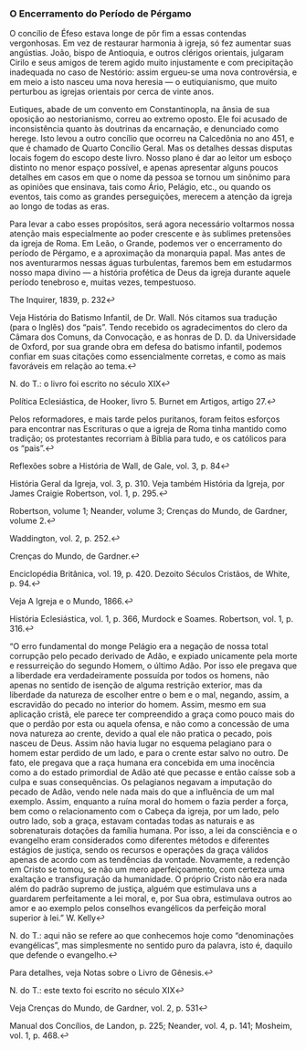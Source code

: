 ### O Encerramento do Período de Pérgamo 

O concílio de Éfeso estava longe de pôr fim a essas contendas vergonhosas. Em vez de restaurar harmonia à igreja, só fez aumentar suas angústias. João, bispo de Antioquia, e outros clérigos orientais, julgaram Cirilo e seus amigos de terem agido muito injustamente e com precipitação inadequada no caso de Nestório: assim ergueu-se uma nova controvérsia, e em meio a isto nasceu uma nova heresia — o eutiquianismo, que muito perturbou as igrejas orientais por cerca de vinte anos.

Eutiques, abade de um convento em Constantinopla, na ânsia de sua oposição ao nestorianismo, correu ao extremo oposto. Ele foi acusado de inconsistência quanto às doutrinas da encarnação, e denunciado como herege. Isto levou a outro concílio que ocorreu na Calcedônia no ano 451, e que é chamado de Quarto Concílio Geral. Mas os detalhes dessas disputas locais fogem do escopo deste livro. Nosso plano é dar ao leitor um esboço distinto no menor espaço possível, e apenas apresentar alguns poucos detalhes em casos em que o nome da pessoa se tornou um sinônimo para as opiniões que ensinava, tais como Ário, Pelágio, etc., ou quando os eventos, tais como as grandes perseguições, merecem a atenção da igreja ao longo de todas as eras.

Para levar a cabo esses propósitos, será agora necessário voltarmos nossa atenção mais especialmente ao poder crescente e às sublimes pretensões da igreja de Roma. Em Leão, o Grande, podemos ver o encerramento do período de Pérgamo, e a aproximação da monarquia papal. Mas antes de nos aventurarmos nessas águas turbulentas, faremos bem em estudarmos nosso mapa divino — a história profética de Deus da igreja durante aquele período tenebroso e, muitas vezes, tempestuoso.

The Inquirer, 1839, p. 232↩

Veja História do Batismo Infantil, de Dr. Wall. Nós citamos sua tradução (para o Inglês) dos “pais”. Tendo recebido os agradecimentos do clero da Câmara dos Comuns, da Convocação, e as honras de D. D. da Universidade de Oxford, por sua grande obra em defesa do batismo infantil, podemos confiar em suas citações como essencialmente corretas, e como as mais favoráveis em relação ao tema.↩

N. do T.: o livro foi escrito no século XIX↩

Política Eclesiástica, de Hooker, livro 5\. Burnet em Artigos, artigo 27.↩

Pelos reformadores, e mais tarde pelos puritanos, foram feitos esforços para encontrar nas Escrituras o que a igreja de Roma tinha mantido como tradição; os protestantes recorriam à Bíblia para tudo, e os católicos para os “pais”.↩

Reflexões sobre a História de Wall, de Gale, vol. 3, p. 84↩

História Geral da Igreja, vol. 3, p. 310\. Veja também História da Igreja, por James Craigie Robertson, vol. 1, p. 295.↩

Robertson, volume 1; Neander, volume 3; Crenças do Mundo, de Gardner, volume 2.↩

Waddington, vol. 2, p. 252.↩

Crenças do Mundo, de Gardner.↩

Enciclopédia Britânica, vol. 19, p. 420\. Dezoito Séculos Cristãos, de White, p. 94.↩

Veja A Igreja e o Mundo, 1866.↩

História Eclesiástica, vol. 1, p. 366, Murdock e Soames. Robertson, vol. 1, p. 316.↩

“O erro fundamental do monge Pelágio era a negação de nossa total corrupção pelo pecado derivado de Adão, e expiado unicamente pela morte e ressurreição do segundo Homem, o último Adão. Por isso ele pregava que a liberdade era verdadeiramente possuída por todos os homens, não apenas no sentido de isenção de alguma restrição exterior, mas da liberdade da natureza de escolher entre o bem e o mal, negando, assim, a escravidão do pecado no interior do homem. Assim, mesmo em sua aplicação cristã, ele parece ter compreendido a graça como pouco mais do que o perdão por esta ou aquela ofensa, e não como a concessão de uma nova natureza ao crente, devido a qual ele não pratica o pecado, pois nasceu de Deus. Assim não havia lugar no esquema pelagiano para o homem estar perdido de um lado, e para o crente estar salvo no outro. De fato, ele pregava que a raça humana era concebida em uma inocência como a do estado primordial de Adão até que pecasse e então caísse sob a culpa e suas consequências. Os pelagianos negavam a imputação do pecado de Adão, vendo nele nada mais do que a influência de um mal exemplo. Assim, enquanto a ruína moral do homem o fazia perder a força, bem como o relacionamento com o Cabeça da igreja, por um lado, pelo outro lado, sob a graça, estavam contadas todas as naturais e as sobrenaturais dotações da família humana. Por isso, a lei da consciência e o evangelho eram considerados como diferentes métodos e diferentes estágios de justiça, sendo os recursos e operações da graça válidos apenas de acordo com as tendências da vontade. Novamente, a redenção em Cristo se tomou, se não um mero aperfeiçoamento, com certeza uma exaltação e transfiguração da humanidade. O próprio Cristo não era nada além do padrão supremo de justiça, alguém que estimulava uns a guardarem perfeitamente a lei moral, e, por Sua obra, estimulava outros ao amor e ao exemplo pelos conselhos evangélicos da perfeição moral superior à lei.” W. Kelly↩

N. do T.: aqui não se refere ao que conhecemos hoje como “denominações evangélicas”, mas simplesmente no sentido puro da palavra, isto é, daquilo que defende o evangelho.↩

Para detalhes, veja Notas sobre o Livro de Gênesis.↩

N. do T.: este texto foi escrito no século XIX↩

Veja Crenças do Mundo, de Gardner, vol. 2, p. 531↩

Manual dos Concílios, de Landon, p. 225; Neander, vol. 4, p. 141; Mosheim, vol. 1, p. 468.↩